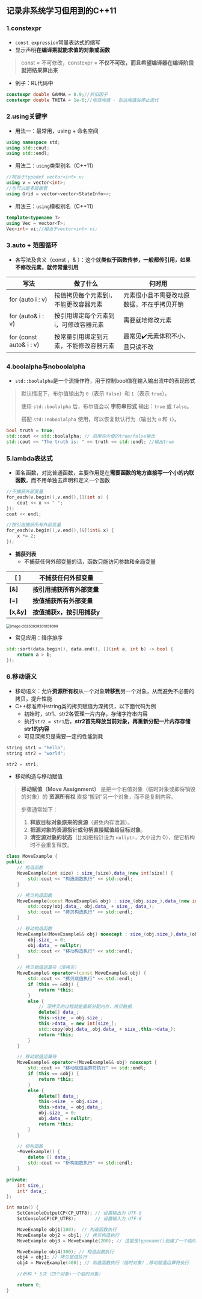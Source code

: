 ## 记录非系统学习但用到的C++11

### 1.constexpr

- `const expression`常量表达式的缩写
- 显示声明**在编译期就能求值的对象或函数**

> const = 不可修改，constexpr = **不仅不可改，而且希望编译器在编译阶段就把结果算出来**

- 例子：RL代码中

```cpp
constexpr double GAMMA = 0.9;//折扣因子
constexpr double THETA = 1e-6;//收敛阈值 - 到达阈值后停止迭代
```

### 2.using关键字

- 用法一：最常用，using + 命名空间

```cpp
using namespace std;
using std::cout;
using std::endl;
```

- 用法二：`using`类型别名（C++11）

```cpp
//相当于typedef vector<int> v;
using v = vector<int>;
//也可以是多层嵌套
using Grid = vector<vector<StateInfo>>;
```

- 用法三：`using`模板别名（C++11）

```cpp
template<typename T>
using Vec = vector<T>;
Vec<int> vi;//相当于vector<int> vi;
```

### 3.auto + 范围循环

- 各写法及含义（const ，& ）：这个就**类似于函数传参，一般都传引用，如果不修改元素，就传常量引用**

| 写法                    | 做了什么                               | 何时用                                     |
| ----------------------- | -------------------------------------- | ------------------------------------------ |
| for (auto i : v)        | 按值拷贝每个元素到i，不能更改容器元素  | 元素很小且不需要改动原数据，不在乎拷贝开销 |
| for (auto& i : v)       | 按引用绑定每个元素到i，可修改容器元素  | 需要就地修改元素                           |
| for (const auto& i : v) | 按常量引用绑定到元素，不能修改容器元素 | 最常见✔️元素体积不小、且只读不改            |

### 4.boolalpha与noboolalpha

- `std::boolalpha`是一个流操作符，用于控制bool值在输入输出流中的表现形式

> 默认情况下，布尔值输出为 `0`（表示 `false`）和 `1`（表示 `true`）。
>
> 使用 `std::boolalpha` 后，布尔值会以 **字符串形式** 输出：`true` 或 `false`。
>
> 搭配 `std::noboolalpha` 使用，可以恢复默认行为（输出为 `0` 和 `1`）。

```cpp
bool truth = true;
std::cout << std::boolalpha; // 启用布尔值的true/false输出
std::cout << "The truth is: " << truth << std::endl; //输出true
```

### 5.lambda表达式

- 匿名函数，对比普通函数，主要作用是在**需要函数的地方直接写一个小的内联函数**，而不用单独去声明和定义一个函数

```cpp
//不捕获外部变量
for_each(v.begin(),v.end(),[](int x) {
    cout << x << " ";
});
cout << endl;

//按引用捕获所有外部变量
for_each(v.begin(),v.end(),[&](int& x) {
    x *= 2;
});
```

- **捕获列表**
  - 不捕获任何外部变量的话，函数只能访问参数和全局变量

| [ ]        | 不捕获任何外部变量         |
| ---------- | -------------------------- |
| **[&]**    | **按引用捕获所有外部变量** |
| **[=]**    | **按值捕获所有外部变量**   |
| **[x,&y]** | **按值捕获x，按引用捕获y** |

<img src="https://raw.githubusercontent.com/naplatte/Pictures/main/116babba4a1031a2a9c2f79160235f23.png" alt="image-20250929201859399" style="zoom: 67%;" />	

- 常见应用：降序排序

```cpp
std::sort(data.begin(), data.end(), [](int a, int b) -> bool {
    return a > b;
});
```

### 6.移动语义

- 移动语义：允许**资源所有权**从一个对象**转移到**另一个对象，从而避免不必要的拷贝，提升性能
- C++标准库中string类的拷贝赋值为深拷贝，以下面代码为例
  - 初始时，str1、str2各管理一片内存，存储字符串内容
  - 执行`str2 = str1`后，**str2首先释放当前对象，再重新分配一片内存存储str1的内容**
  - 可见深拷贝是需要一定的性能消耗

```cpp
string str1 = "hello";
string str2 = "world";

str2 = str1;
```

- 移动构造与移动赋值

> **移动赋值（Move Assignment）** 是把一个右值对象（临时对象或即将销毁的对象）的 **资源所有权** 直接“搬到”另一个对象，而不是复制内容。
>
> 步骤通常如下：
>
> 1. **释放目标对象原来的资源**（避免内存泄漏）。
> 2. **把源对象的资源指针或句柄直接赋值给目标对象**。
> 3. **清空源对象的状态**（比如把指针设为 `nullptr`，大小设为 0），使它析构时不会重复释放。

```cpp
class MoveExample {
public:
    // 构造函数
    MoveExample(int size) : size_(size),data_(new int[size]) {
        std::cout << "构造函数执行" << std::endl;
    }

    // 拷贝构造函数
    MoveExample(const MoveExample& obj) : size_(obj.size_),data_(new int[obj.size_]) {
        std::copy(obj.data_, obj.data_ + size_, data_);
        std::cout << "拷贝构造执行" << std::endl;
    }

    // 移动构造函数
    MoveExample(MoveExample&& obj) noexcept : size_(obj.size_),data_(obj.data_) {
        obj.size_ = 0;
        obj.data_ = nullptr;
        std::cout << "移动构造执行" << std::endl;
    }

    // 拷贝赋值运算符（深拷贝）
    MoveExample& operator=(const MoveExample& obj) {
        std::cout << "拷贝赋值执行" << std::endl;
        if (this == &obj) {
            return *this;
        }
        else {
            // 深拷贝的过程就是重新分配内存，拷贝数据
            delete[] data_;
            this->size_ = obj.size_;
            this->data_ = new int[size_];
            std::copy(obj.data_,obj.data_ + size_,this->data_);
            return *this;
        }
    }

    // 移动赋值运算符
    MoveExample& operator=(MoveExample&& obj) noexcept {
        std::cout << "移动赋值运算符执行" << std::endl;
        if (this == &obj) {
            return *this;
        }
        else {
            delete[] data_;
            this->size_ = obj.size_;
            this->data_ = obj.data_;
            obj.size_ = 0;
            obj.data_ = nullptr;
            return *this;
        }
    }

    // 析构函数
    ~MoveExample() {
        delete [] data_;
        std::cout << "析构函数执行" << std::endl;
    }
    
private:
    int size_;
    int* data_;
};

int main() {
    SetConsoleOutputCP(CP_UTF8); // 设置输出为 UTF-8
    SetConsoleCP(CP_UTF8);       // 设置输入为 UTF-8

    MoveExample obj1(100);  // 构造函数执行
    MoveExample obj2 = obj1; // 拷贝构造执行
    MoveExample obj3 = MoveExample(200); // 这里是typename()创建了一个临时对象，现代编译器会应用 RVO（返回值优化）/Copy Elision，直接在 obj3 内存上构造临时对象，所以移动构造函数不会触发，只触发构造函数

    MoveExample obj4(300); // 构造函数执行
    obj4 = obj1; // 拷贝赋值执行
    obj4 = MoveExample(400); // 构造函数执行（临时对象）,移动赋值运算符执行
    
    //析构 * 5次（四个对象+一个临时对象）

    return 0;
}
```

